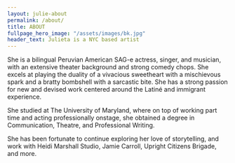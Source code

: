 ```yaml
---
layout: julie-about
permalink: /about/
title: ABOUT
fullpage_hero_image: "/assets/images/bk.jpg"
header_text: Julieta is a NYC based artist
---
```

She is a bilingual Peruvian American SAG-e actress, singer, and musician, with an extensive theater background and strong comedy chops. She excels at playing the duality of a vivacious sweetheart with a mischievous spark and a bratty bombshell with a sarcastic bite. She has a strong passion for new and devised work centered around the Latiné and immigrant experience.

She studied at The University of Maryland, where on top of working part time and acting professionally onstage, she obtained a degree in Communication, Theatre, and Professional Writing. 

She has been fortunate to continue exploring her love of storytelling, and work with Heidi Marshall Studio, Jamie Carroll, Upright Citizens Brigade, and more.

